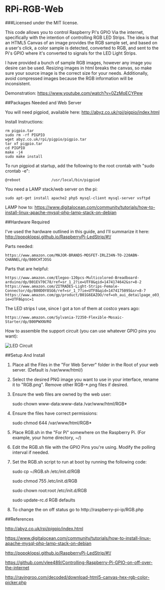 RPi-RGB-Web
======================================
###Licensed under the MIT license.

This code allows you to control Raspberry Pi's GPIO Via the internet, specifically with the intention of controlling RGB LED Strips.  The idea is that an HTML5 Canvas of an image provides the RGB sample set, and based on a user's click, a color sample is detected, converted to RGB, and sent to the Pi's GPIO where it's converted to signals for the LED Light Strips.

I have provided a bunch of sample RGB images, however any image you desire can be used.  Resizing images in html breaks the canvas, so make sure your source image is the correct size for your needs.  Additionally, avoid compressed images because the RGB information will be inconsistent.

Demonstration: https://www.youtube.com/watch?v=0ZzMoECYPew

##Packages Needed and Web Server

You will need pigpiod, available here: http://abyz.co.uk/rpi/pigpio/index.html

Install Instructions:

    rm pigpio.tar
    sudo rm -rf PIGPIO
    wget abyz.co.uk/rpi/pigpio/pigpio.tar
    tar xf pigpio.tar
    cd PIGPIO
    make -j4
    sudo make install
    
To run pigpiod at startup, add the following to the root crontab with "sudo crontab -e":

    @reboot              /usr/local/bin/pigpiod

You need a LAMP stack/web server on the pi:

    sudo apt-get install apache2 php5 mysql-client mysql-server vsftpd

LAMP how to: https://www.digitalocean.com/community/tutorials/how-to-install-linux-apache-mysql-php-lamp-stack-on-debian

##Hardware Required

I've used the hardware outlined in this guide, and I'll summarize it here: http://popoklopsi.github.io/RaspberryPi-LedStrip/#!/

Parts needed:

    https://www.amazon.com/MAJOR-BRANDS-MOSFET-IRLZ34N-TO-220ABN-CHANNEL/dp/B00CHTJOSG

Parts that are helpful:

    https://www.amazon.com/Elegoo-120pcs-Multicolored-Breadboard-arduino/dp/B01EV70C78/ref=sr_1_2?ie=UTF8&qid=1474174642&sr=8-2
    https://www.amazon.com/ZITRADES-Light-Strips-Female-Connector/dp/B00D0Y8SG6/ref=sr_1_7?ie=UTF8&qid=1474175095&sr=8-7
    https://www.amazon.com/gp/product/B01G6EAZOO/ref=oh_aui_detailpage_o03_s00?ie=UTF8&psc=1

The LED strips I use, since I got a ton of them at costco years ago:

    https://www.amazon.com/Sylvania-72350-Flexible-Mosaic-Starter/dp/B00PWXNVRO
    
How to assemble the support circuit (you can use whatever GPIO pins you want):

![LED Circuit](http://popoklopsi.github.io/RaspberryPi-LedStrip/img/rgb/small/pi_4.png)

##Setup And Install

1. Place all the Files in the "For Web Server" folder in the Root of your web server. (Default is /var/www/html/)

2. Select the desired PNG image you want to use in your interface, rename it to "RGB.png".  Remove other RGB-*.png files if desired.

3. Ensure the web files are owned by the web user: 

    sudo chown www-data:www-data /var/www/html/RGB*
    
4. Ensure the files have correct permissions: 

    sudo chmod 644 /var/www/html/RGB*

5. Place RGB.sh in the "For Pi" somewhere on the Raspberry Pi. (For example, your home directory, ~/)

6. Edit the RGB.sh file with the GPIO Pins you're using.  Modify the polling interval if needed.

7. Set the RGB.sh script to run at boot by running the following code:

    sudo cp ~/RGB.sh /etc/init.d/RGB

    sudo chmod 755 /etc/init.d/RGB

    sudo chown root:root /etc/init.d/RGB

    sudo update-rc.d RGB defaults
    
8. To change the on off status go to http://raspberry-pi-ip/RGB.php

##References

http://abyz.co.uk/rpi/pigpio/index.html

https://www.digitalocean.com/community/tutorials/how-to-install-linux-apache-mysql-php-lamp-stack-on-debian

http://popoklopsi.github.io/RaspberryPi-LedStrip/#!/

https://github.com/vlee489/Controlling-Raspberry-Pi-GPIO-on-off-over-the-internet

http://ravingroo.com/decoded/download-html5-canvas-hex-rgb-color-picker.php
